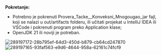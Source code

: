 **Pokretanje:**

- Potrebno je pokrenuti Provera_Tacke__Konveksni_Mnogougao_jar fajl, koji se nalazi u out/artifacts folderu, ili učitati projekat u IntelliJ IDEA ili VSCode i pokrenuti program preko Application klase;
- OpenJDK 21 ili noviji je potreban.

![289197172-28b795ef-64d3-450d-b879-cb64cd247870](https://github.com/djolemtr/Provera-Tacke--Konveksni-Mnogougao/assets/113414071/559594ff-2d40-4218-b9ff-1ace9f59d48a)
![289197165-93faf563-e9d6-4644-958a-62161c74fcf9](https://github.com/djolemtr/Provera-Tacke--Konveksni-Mnogougao/assets/113414071/29302678-1200-4db8-9f1e-9183bb9ff659)
